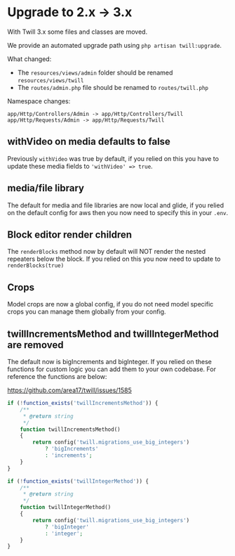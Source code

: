 # Upgrade to 2.x -> 3.x

With Twill 3.x some files and classes are moved.

We provide an automated upgrade path using `php artisan twill:upgrade`.


What changed:

- The `resources/views/admin` folder should be renamed `resources/views/twill`
- The `routes/admin.php` file should be renamed to `routes/twill.php`

Namespace changes:
```
app/Http/Controllers/Admin -> app/Http/Controllers/Twill
app/Http/Requests/Admin -> app/Http/Requests/Twill
```

## withVideo on media defaults to false

Previously `withVideo` was true by default, if you relied on this you have to update these media fields to
`'withVideo' => true`.

## media/file library

The default for media and file libraries are now local and glide, if you relied on the default config for aws
then you now need to specify this in your `.env`.

## Block editor render children

The `renderBlocks` method now by default will NOT render the nested repeaters below the block. If you relied on this
you now need to update to `renderBlocks(true)`

## Crops

Model crops are now a global config, if you do not need model specific crops you can manage them globally from your
config.


## twillIncrementsMethod and twillIntegerMethod are removed

The default now is bigIncrements and bigInteger. If you relied on these functions for custom
logic you can add them to your own codebase. For reference the functions are below:

https://github.com/area17/twill/issues/1585

```php
if (!function_exists('twillIncrementsMethod')) {
    /**
     * @return string
     */
    function twillIncrementsMethod()
    {
        return config('twill.migrations_use_big_integers')
            ? 'bigIncrements'
            : 'increments';
    }
}

if (!function_exists('twillIntegerMethod')) {
    /**
     * @return string
     */
    function twillIntegerMethod()
    {
        return config('twill.migrations_use_big_integers')
            ? 'bigInteger'
            : 'integer';
    }
}
```
